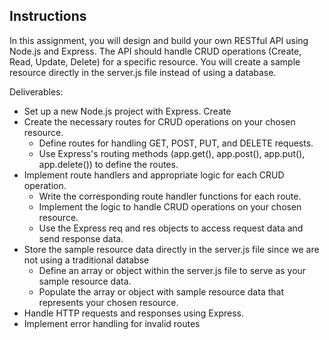 
## Instructions

In this assignment, you will design and build your own RESTful API using Node.js and Express. The API should handle CRUD operations (Create, Read, Update, Delete) for a specific resource. You will create a sample resource directly in the server.js file instead of using a database.

Deliverables:

- Set up a new Node.js project with Express. Create 
- Create the necessary routes for CRUD operations on your chosen resource.
  - Define routes for handling GET, POST, PUT, and DELETE requests.
  - Use Express's routing methods (app.get(), app.post(), app.put(), app.delete()) to define the routes.
- Implement route handlers and appropriate logic for each CRUD operation.
  - Write the corresponding route handler functions for each route.
  - Implement the logic to handle CRUD operations on your chosen resource.
  - Use the Express req and res objects to access request data and send response data.
- Store the sample resource data directly in the server.js file since we are not using a traditional databse
  - Define an array or object within the server.js file to serve as your sample resource data.
  - Populate the array or object with sample resource data that represents your chosen resource.
- Handle HTTP requests and responses using Express.
- Implement error handling for invalid routes